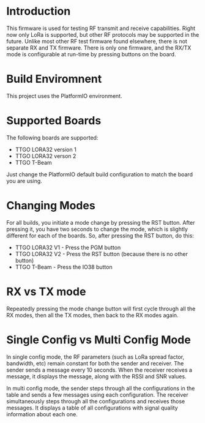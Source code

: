 # Introduction

This firmware is used for testing RF transmit and receive capabilities. Right now only LoRa is supported, but other RF protocols may be supported in the future. Unlike most other RF test firmware found elsewhere, there is not separate RX and TX firmware. There is only one firmware, and the RX/TX mode is configurable at run-time by pressing buttons on the board.

# Build Enviromnent

This project uses the PlatformIO environment.

# Supported Boards

The following boards are supported:
* TTGO LORA32 version 1
* TTGO LORA32 verson 2
* TTGO T-Beam

Just change the PlatformIO default build configuration to match the board you are using.

# Changing Modes

For all builds, you initiate a mode change by pressing the RST button. After pressing it, you have two seconds to change the mode, which is slightly different for each of the boards. So, after pressing the RST button, do this:
* TTGO LORA32 V1 - Press the PGM button
* TTGO LORA32 V2 - Press the RST button (because there is no other button)
* TTGO T-Beam - Press the IO38 button

# RX vs TX mode

Repeatedly pressing the mode change button will first cycle through all the RX modes, then all the TX modes, then back to the RX modes again.

# Single Config vs Multi Config Mode

In single config mode, the RF parameters (such as LoRa spread factor, bandwidth, etc) remain constant for both the sender and receiver. The sender sends a message every 10 seconds. When the receiver receives a message, it displays the message, along with the RSSI and SNR values.

In multi config mode, the sender steps through all the configurations in the table and sends a few messages using each configuration. The receiver simultaneously steps through all the configurations and receives those messages. It displays a table of all configurations with signal quality information about each one.
